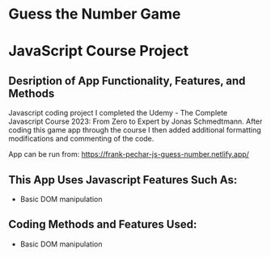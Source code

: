 # Guess the Number Game 
# JavaScript Course Project
## Desription of App Functionality, Features, and Methods

Javascript coding project I completed the Udemy - The Complete Javascript Course 2023: From Zero to Expert by Jonas Schmedtmann. After coding this game app through the course I then added additional formatting modifications and commenting of the code.

App can be run from: https://frank-pechar-js-guess-number.netlify.app/

## This App Uses Javascript Features Such As:

- Basic DOM manipulation

## Coding Methods and Features Used:

- Basic DOM manipulation
